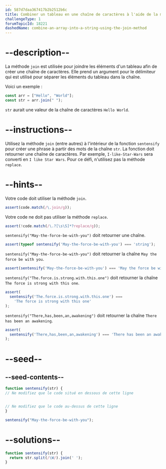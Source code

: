 ```yaml
---
id: 587d7daa367417b2b2512b6c
title: Combiner un tableau en une chaîne de caractères à l'aide de la méthode join
challengeType: 1
forumTopicId: 18221
dashedName: combine-an-array-into-a-string-using-the-join-method
---
```


# --description--

La méthode `join` est utilisée pour joindre les éléments d'un tableau afin de créer une chaîne de caractères. Elle prend un argument pour le délimiteur qui est utilisé pour séparer les éléments du tableau dans la chaîne.

Voici un exemple :

```js
const arr = ["Hello", "World"];
const str = arr.join(" ");
```

`str` aurait une valeur de la chaîne de caractères `Hello World`.
# --instructions--

Utilisez la méthode `join` (entre autres) à l'intérieur de la fonction `sentensify` pour créer une phrase à partir des mots de la chaîne `str`. La fonction doit retourner une chaîne de caractères. Par exemple, `I-like-Star-Wars` sera converti en `I like Star Wars`. Pour ce défi, n'utilisez pas la méthode `replace`.

# --hints--

Votre code doit utiliser la méthode `join`.

```js
assert(code.match(/\.join/g));
```

Votre code ne doit pas utiliser la méthode `replace`.

```js
assert(!code.match(/\.?[\s\S]*?replace/g));
```

`sentensify("May-the-force-be-with-you")` doit retourner une chaîne.

```js
assert(typeof sentensify('May-the-force-be-with-you') === 'string');
```

`sentensify("May-the-force-be-with-you")` doit retourner la chaîne `May the force be with you`.

```js
assert(sentensify('May-the-force-be-with-you') === 'May the force be with you');
```

`sentensify("The.force.is.strong.with.this.one")` doit retourner la chaîne `The force is strong with this one`.

```js
assert(
  sentensify('The.force.is.strong.with.this.one') ===
    'The force is strong with this one'
);
```

`sentensify("There,has,been,an,awakening")` doit retourner la chaîne `There has been an awakening`.

```js
assert(
  sentensify('There,has,been,an,awakening') === 'There has been an awakening'
);
```

# --seed--

## --seed-contents--

```js
function sentensify(str) {
// Ne modifiez que le code situé en dessous de cette ligne


// Ne modifiez que le code au-dessus de cette ligne
}

sentensify("May-the-force-be-with-you");
```

# --solutions--

```js
function sentensify(str) {
  return str.split(/\W/).join(' ');
}
```
